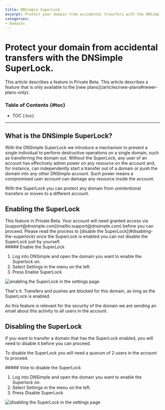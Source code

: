 ```yaml
---
title: DNSimple SuperLock
excerpt: Protect your domain from accidental transfers with the DNSimple SuperLock.
categories:
- Domains
---
```


# Protect your domain from accidental transfers with the DNSimple SuperLock.

<info>
This article describes a feature in Private Beta.
</info>

<info>
This article describes a feature that is only available to the [new plans](/articles/new-plans#newer-plans-only).
</info>

### Table of Contents {#toc}

* TOC
{:toc}

---

## What is the DNSimple SuperLock?
With the DNSimple SuperLock we introduce a mechanism to prevent a single individual to perform destructive operations on a single domain, such as transferring the domain out. Without the SuperLock, any user of an account has effectively admin power on any resource on the account and, for instance, can independently start a transfer out of a domain or push the domain into any other DNSimple account. Such power means a compromised user account can damage any resource inside the account.

With the SuperLock you can protect any domain from unintentional transfers or moves to a different account.

## Enabling the SuperLock

<info>
This feature in Private Beta. Your account will need granted access via [support@dnsimple.com](mailto:support@dnsimple.com) before you can proceed.
</info>

<warning>
Please read the process to [disable the SuperLock](#disabling-the-superlock) once the SuperLock is enabled you can not disable the SuperLock just by yourself.
</warning>


<div class="section-steps" markdown="1">
##### Enable the SuperLock

1. Log into DNSimple and open the domain you want to enable the Superlock on.
1. Select <label>Settings</label> in the menu on the left.
1. Press <label>Enable SuperLock</label>
</div>

![enabling the SuperLock in the settings page](/files/superlock-not-enabled.png)

That's it. Transfers and pushes are blocked for this domain, as long as the SuperLock is enabled.

As this feature is relevant for the security of the domain we are sending an email about this activity to all users in the account.

## Disabling the SuperLock
If you want to transfer a domain that has the SuperLock enabled, you will need to disable it before you can proceed.

To disable the SuperLock you will need a quorum of 2 users in the account to proceed.

<div class="section-steps" markdown="1">
##### Vote to disable the SuperLock

1. Log into DNSimple and open the domain you want to enable the Superlock on.
1. Select <label>Settings</label> in the menu on the left.
1. Press <label>Disable SuperLock</label>
</div>

![disabling the SuperLock in the settings page](/files/superlock-voted.png)
